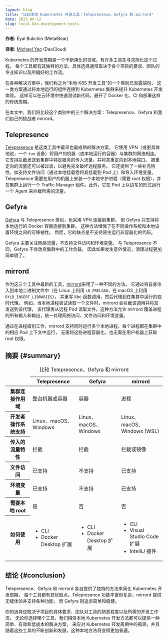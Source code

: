 ```yaml
---
layout: blog
title: "比较本地 Kubernetes 开发工具：Telepresence、Gefyra 和 mirrord"
date: 2023-09-12
slug: local-k8s-development-tools
---
```

<!--
layout: blog
title: 'Comparing Local Kubernetes Development Tools: Telepresence, Gefyra, and mirrord'
date: 2023-09-12
slug: local-k8s-development-tools
-->

<!--
**Author:** Eyal Bukchin (MetalBear)
-->
**作者:** Eyal Bukchin (MetalBear)

**译者:** [Michael Yao](https://github.com/windsonsea) (DaoCloud)

<!--
The Kubernetes development cycle is an evolving landscape with a myriad of tools seeking to streamline the process. Each tool has its unique approach, and the choice often comes down to individual project requirements, the team's expertise, and the preferred workflow.
-->
Kubernetes 的开发周期是一个不断演化的领域，有许多工具在寻求简化这个过程。
每个工具都有其独特的方法，具体选择通常取决于各个项目的要求、团队的专业知识以及所偏好的工作流。

<!--
Among the various solutions, a category we dubbed “Local K8S Development tools” has emerged, which seeks to enhance the Kubernetes development experience by connecting locally running components to the Kubernetes cluster. This facilitates rapid testing of new code in cloud conditions, circumventing the traditional cycle of Dockerization, CI, and deployment.

In this post, we compare three solutions in this category: Telepresence, Gefyra, and our own contender, mirrord.
-->
在各种解决方案中，我们称之为“本地 K8S 开发工具”的一个类别已渐露端倪，
这一类方案通过将本地运行的组件连接到 Kubernetes 集群来提升 Kubernetes 开发体验。
这样可以在云环境中快速测试新代码，避开了 Docker 化、CI 和部署这样的传统周期。

在本文中，我们将比较这个类别中的三个解决方案：Telepresence、Gefyra 和我们自己的挑战者 mirrord。

## Telepresence

<!--
The oldest and most well-established solution in the category, [Telepresence](https://www.telepresence.io/) uses a VPN (or more specifically, a `tun` device) to connect the user's machine (or a locally running container) and the cluster's network. It then supports the interception of incoming traffic to a specific service in the cluster, and its redirection to a local port. The traffic being redirected can also be filtered to avoid completely disrupting the remote service. It also offers complementary features to support file access (by locally mounting a volume mounted to a pod) and importing environment variables.
Telepresence requires the installation of a local daemon on the user's machine (which requires root privileges) and a Traffic Manager component on the cluster. Additionally, it runs an Agent as a sidecar on the pod to intercept the desired traffic.
-->
[Telepresence](https://www.telepresence.io/) 是这类工具中最早也最成熟的解决方案，
它使用 VPN（或更具体地说，一个 `tun` 设备）将用户的机器（或本地运行的容器）与集群的网络相连。
它支持拦截发送到集群中特定服务的传入流量，并将其重定向到本地端口。
被重定向的流量还可以被过滤，以避免完全破坏远程服务。
它还提供了一些补充特性，如支持文件访问（通过本地挂载卷将其挂载到 Pod 上）和导入环境变量。
Telepresence 需要在用户的机器上安装一个本地守护进程（需要 root 权限），并在集群上运行一个
Traffic Manager 组件。此外，它在 Pod 上以边车的形式运行一个 Agent 来拦截所需的流量。

## Gefyra

<!--
[Gefyra](https://gefyra.dev/), similar to Telepresence, employs a VPN to connect to the cluster. However, it only supports connecting locally running Docker containers to the cluster. This approach enhances portability across different OSes and local setups. However, the downside is that it does not support natively run uncontainerized code.
-->
[Gefyra](https://gefyra.dev/) 与 Telepresence 类似，也采用 VPN 连接到集群。
但 Gefyra 只支持将本地运行的 Docker 容器连接到集群。
这种方法增强了在不同操作系统和本地设置环境之间的可移植性。
然而，它的缺点是不支持原生运行非容器化的代码。

<!--
Gefyra primarily focuses on network traffic, leaving file access and environment variables unsupported. Unlike Telepresence, it doesn't alter the workloads in the cluster, ensuring a straightforward clean-up process if things go awry.
-->
Gefyra 主要关注网络流量，不支持文件访问和环境变量。
与 Telepresence 不同，Gefyra 不会改变集群中的工作负载，
因此如果发生意外情况，清理过程更加简单明了。

## mirrord

<!--
The newest of the three tools, [mirrord](https://mirrord.dev/) adopts a different approach by injecting itself
into the local binary (utilizing `LD_PRELOAD` on Linux or `DYLD_INSERT_LIBRARIES` on macOS),
and overriding libc function calls, which it then proxies a temporary agent it runs in the cluster.
For example, when the local process tries to read a file mirrord intercepts that call and sends it
to the agent, which then reads the file from the remote pod. This method allows mirrord to cover
all inputs and outputs to the process – covering network access, file access, and
environment variables uniformly.
-->
作为这三个工具中最新的工具，[mirrord](https://mirrord.dev/)采用了一种不同的方法，
它通过将自身注入到本地二进制文件中（在 Linux 上利用 `LD_PRELOAD`，在 macOS 上利用 `DYLD_INSERT_LIBRARIES`），
并重写 libc 函数调用，然后代理到在集群中运行的临时代理。
例如，当本地进程尝试读取一个文件时，mirrord 会拦截该调用并将其发送到该代理，
该代理再从远程 Pod 读取文件。这种方法允许 mirrord 覆盖进程的所有输入和输出，统一处理网络访问、文件访问和环境变量。

<!--
By working at the process level, mirrord supports running multiple local processes simultaneously, each in the context of their respective pod in the cluster, without requiring them to be containerized and without needing root permissions on the user’s machine.
-->
通过在进程级别工作，mirrord 支持同时运行多个本地进程，每个进程都在集群中的相应 Pod 上下文中运行，
无需将这些进程容器化，也无需在用户机器上获取 root 权限。

<!--
## Summary
-->
## 摘要   {#summary}

<table>
<!--
<caption>Comparison of Telepresence, Gefyra, and mirrord</caption>
-->
<caption>比较 Telepresence、Gefyra 和 mirrord</caption>
<thead>
<tr>
<td class="empty"></td>
<th>Telepresence</th>
<th>Gefyra</th>
<th>mirrord</th>
</tr>
</thead>
<tbody>
<tr>
<!--
<th scope="row">Cluster connection scope</th>
<td>Entire machine or container</td>
<td>Container</td>
<td>Process</td>
-->
<th scope="row">集群连接作用域</th>
<td>整台机器或容器</td>
<td>容器</td>
<td>进程</td>
</tr>
<tr>
<!--
<th scope="row">Developer OS support</th>
<td>Linux, macOS, Windows</td>
<td>Linux, macOS, Windows</td>
<td>Linux, macOS, Windows (WSL)</td>
-->
<th scope="row">开发者操作系统支持</th>
<td>Linux、macOS、Windows</td>
<td>Linux、macOS、Windows</td>
<td>Linux、macOS、Windows (WSL)</td>
</tr>
<tr>
<!--
<th scope="row">Incoming traffic features</th>
<td>Interception</td>
<td>Interception</td>
<td>Interception or mirroring</td>
-->
<th scope="row">传入的流量特性</th>
<td>拦截</td>
<td>拦截</td>
<td>拦截或镜像</td>
</tr>
<tr>
<!--
<th scope="row">File access</th>
<td>Supported</td>
<td>Unsupported</td>
<td>Supported</td>
-->
<th scope="row">文件访问</th>
<td>已支持</td>
<td>不支持</td>
<td>已支持</td>
</tr>
<tr>
<!--
<th scope="row">Environment variables</th>
<td>Supported</td>
<td>Unsupported</td>
<td>Supported</td>
-->
<th scope="row">环境变量</th>
<td>已支持</td>
<td>不支持</td>
<td>已支持</td>
</tr>
<tr>
<!--
<th scope="row">Requires local root</th>
<td>Yes</td>
<td>No</td>
<td>No</td>
-->
<th scope="row">需要本地 root</th>
<td>是</td>
<td>否</td>
<td>否</td>
</tr>
<tr>
<!--
<th scope="row">How to use</th>
<td><ul><li>CLI</li><li>Docker Desktop extension</li></ul></td>
<td><ul><li>CLI</li><li>Docker Desktop extension</li></ul></td>
<td><ul><li>CLI</li><li>Visual Studio Code extension</li><li>IntelliJ plugin</li></ul></td>
-->
<th scope="row">如何使用</th>
<td><ul><li>CLI</li><li>Docker Desktop 扩展</li></ul></td>
<td><ul><li>CLI</li><li>Docker Desktop 扩展</li></ul></td>
<td><ul><li>CLI</li><li>Visual Studio Code 扩展</li><li>IntelliJ 插件</li></ul></td>
</tr>
</tbody>
</table>

<!--
## Conclusion

Telepresence, Gefyra, and mirrord each offer unique approaches to streamline the Kubernetes development cycle, each having its strengths and weaknesses. Telepresence is feature-rich but comes with complexities, mirrord offers a seamless experience and supports various functionalities, while Gefyra aims for simplicity and robustness.
-->
## 结论   {#conclusion}

Telepresence、Gefyra 和 mirrord 各自提供了独特的方法来简化 Kubernetes 开发周期，
每个工具都有其优缺点。Telepresence 功能丰富但复杂，mirrord 提供无缝体验并支持各种功能，
而 Gefyra 则追求简单和稳健。

<!--
Your choice between them should depend on the specific requirements of your project, your team's familiarity with the tools, and the desired development workflow. Whichever tool you choose, we believe the local Kubernetes development approach can provide an easy, effective, and cheap solution to the bottlenecks of the Kubernetes development cycle, and will become even more prevalent as these tools continue to innovate and evolve.
-->
你的选择应取决于项目的具体要求、团队对工具的熟悉程度以及所需的开发工作流。
无论你选择哪个工具，我们相信本地 Kubernetes 开发方法都可以提供一种简单、有效和低成本的解决方案，
来应对 Kubernetes 开发周期中的瓶颈，并且随着这些工具的不断创新和发展，这种本地方法将变得更加普遍。
